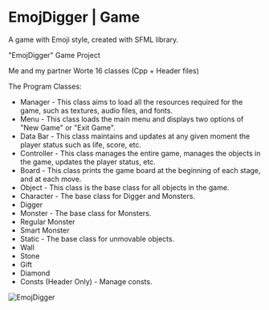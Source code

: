 # EmojDigger | Game
A game with Emoji style, created with SFML library.

"EmojDigger" Game Project

Me and my partner Worte 16 classes (Cpp + Header files)

The Program Classes:

+ Manager - This class aims to load all the resources required for the game, such as textures, audio files, and fonts.
+ Menu - This class loads the main menu and displays two options of "New Game" or "Exit Game".
+ Data Bar - This class maintains and updates at any given moment the player status such as life, score, etc.
+ Controller - This class manages the entire game, manages the objects in the game, updates the player status, etc.
+ Board - This class prints the game board at the beginning of each stage, and at each move.
+ Object - This class is the base class for all objects in the game.
+ Character - The base class for Digger and Monsters.
+ Digger
+ Monster - The base class for Monsters.
+ Regular Monster
+ Smart Monster
+ Static - The base class for unmovable objects.
+ Wall
+ Stone
+ Gift
+ Diamond
+ Consts (Header Only) - Manage consts.

![EmojDigger](https://ibb.co/9gf0xqY)
